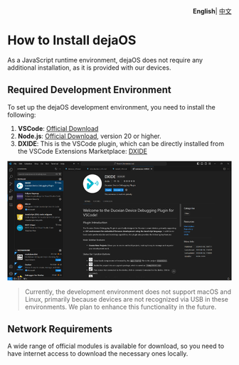 <p align="right">
    <b>English</b>| <a href="./install_CN.md">中文</a>
</p>

# How to Install dejaOS  
As a JavaScript runtime environment, dejaOS does not require any additional installation, as it is provided with our devices.  

## Required Development Environment  
To set up the dejaOS development environment, you need to install the following:  
1. **VSCode**: [Official Download](https://code.visualstudio.com/download)  
2. **Node.js**: [Official Download](https://nodejs.org/), version 20 or higher.  
3. **DXIDE**: This is the VSCode plugin, which can be directly installed from the VSCode Extensions Marketplace: [DXIDE](https://marketplace.visualstudio.com/items?itemName=dxide.dxide)  

![DXIDE Installation](image/dxide.png)  

> Currently, the development environment does not support macOS and Linux, primarily because devices are not recognized via USB in these environments. We plan to enhance this functionality in the future.  

## Network Requirements  
A wide range of official modules is available for download, so you need to have internet access to download the necessary ones locally.  
